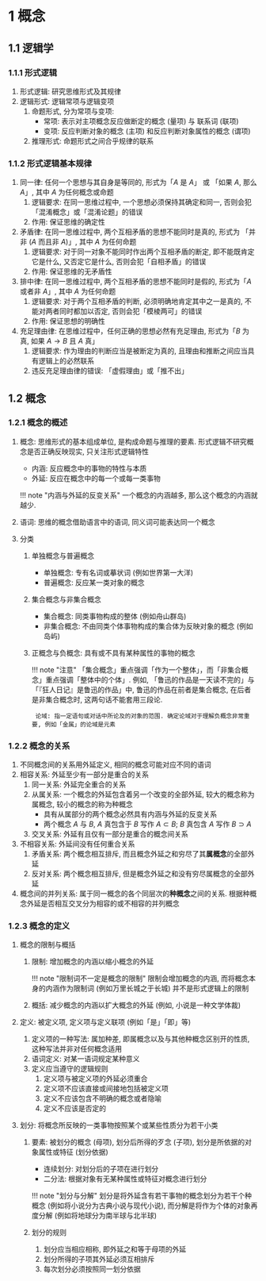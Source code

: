 # 1 概念

## 1.1 逻辑学
### 1.1.1 形式逻辑
1. 形式逻辑: 研究思维形式及其规律
2. 逻辑形式: 逻辑常项与逻辑变项
    1. 命题形式, 分为常项与变项: 
        - 常项: 表示对主项概念反应做断定的概念 (量项) 与 联系词 (联项)
        - 变项: 反应判断对象的概念 (主项) 和反应判断对象属性的概念 (谓项)
    2. 推理形式: 命题形式之间合乎规律的联系

### 1.1.2 形式逻辑基本规律
1. 同一律: 任何一个思想与其自身是等同的, 形式为「$A$ 是 $A$」 或 「如果 $A$, 那么 $A$」, 其中 $A$ 为任何概念或命题
    1. 逻辑要求: 在同一思维过程中, 一个思想必须保持其确定和同一, 否则会犯「混淆概念」或「混淆论题」的错误
    2. 作用: 保证思维的确定性
2. 矛盾律: 在同一思维过程中, 两个互相矛盾的思想不能同时是真的, 形式为 「并非 $(A$ 而且非 $A)$」, 其中 $A$ 为任何命题
    1. 逻辑要求: 对于同一对象不能同时作出两个互相矛盾的断定, 即不能既肯定它是什么, 又否定它是什么, 否则会犯「自相矛盾」的错误
    2. 作用: 保证思维的无矛盾性
3. 排中律: 在同一思维过程中, 两个互相矛盾的思想不能同时是假的, 形式为「$A$ 或者非 $A$」, 其中 $A$ 为任何命题
    1. 逻辑要求: 对于两个互相矛盾的判断, 必须明确地肯定其中之一是真的, 不能对两者同时都加以否定, 否则会犯「模棱两可」的错误
    2. 作用: 保证思想的明确性
4. 充足理由律: 在思维过程中，任何正确的思想必然有充足理由, 形式为「$B$ 为真, 如果 $A\to B$ 且 $A$ 真」
    1. 逻辑要求: 作为理由的判断应当是被断定为真的, 且理由和推断之间应当具有逻辑上的必然联系
    2. 违反充足理由律的错误: 「虚假理由」或「推不出」

## 1.2 概念
### 1.2.1 概念的概述
1. 概念: 思维形式的基本组成单位, 是构成命题与推理的要素. 形式逻辑不研究概念是否正确反映现实, 只关注形式逻辑特性
    - 内涵: 反应概念中的事物的特性与本质
    - 外延: 反应在概念中的每一个或每一类事物

    !!! note "内涵与外延的反变关系"
        一个概念的内涵越多, 那么这个概念的内涵就越少.

2. 语词: 思维的概念借助语言中的语词, 同义词可能表达同一个概念
3. 分类
    1. 单独概念与普遍概念
        - 单独概念: 专有名词或摹状词 (例如世界第一大洋)
        - 普遍概念: 反应某一类对象的概念
    2. 集合概念与非集合概念
        - 集合概念: 同类事物构成的整体 (例如舟山群岛)
        - 非集合概念: 不由同类个体事物构成的集合体为反映对象的概念 (例如岛屿)
    3. 正概念与负概念: 具有或不具有某种属性的事物的概念
        
        !!! note "注意"
            「集合概念」重点强调「作为一个整体」，而「非集合概念」重点强调「整体中的个体」. 例如, 「鲁迅的作品是一天读不完的」与「『狂人日记』是鲁迅的作品」中, 鲁迅的作品在前者是集合概念, 在后者是非集合概念时, 这两句话不能套用三段论.

            论域: 指一定语句或对话中所论及的对象的范围. 确定论域对于理解负概念非常重要, 例如「金属」的论域是元素
        
### 1.2.2 概念的关系
1. 不同概念间的关系用外延定义, 相同的概念可能对应不同的语词
2. 相容关系: 外延至少有一部分是重合的关系
    1. 同一关系: 外延完全重合的关系
    2. 从属关系: 一个概念的外延包含着另一个改变的全部外延, 较大的概念称为属概念, 较小的概念的称为种概念
        - 具有从属部分的两个概念必然具有内涵与外延的反变关系
        - 两个概念 $A$ 与 $B$, $A$ 真包含于 $B$ 写作 $A\subset B$; $B$ 真包含 $A$ 写作 $B\supset A$
    3. 交叉关系: 外延有且仅有一部分是重合的概念间关系
3. 不相容关系: 外延间没有任何重合关系
    1. 矛盾关系: 两个概念相互排斥, 而且概念外延之和穷尽了其**属概念**的全部外延
    2. 反对关系: 两个概念相互排斥, 但是概念外延之和没有穷尽属概念的全部外延
4. 概念间的并列关系: 属于同一概念的各个同层次的**种概念**之间的关系. 根据种概念外延是否相互交叉分为相容的或不相容的并列概念

### 1.2.3 概念的定义
1. 概念的限制与概括
    1. 限制: 增加概念的内涵以缩小概念的外延
    
        !!! note "限制词不一定是概念的限制"
            限制会增加概念的内涵, 而将概念本身的内涵作为限制词 (例如万里长城之于长城) 并不是形式逻辑上的限制

    2. 概括: 减少概念的内涵以扩大概念的外延 (例如, 小说是一种文学体裁)

2. 定义: 被定义项, 定义项与定义联项 (例如「是」「即」等)
    1. 定义项的一种写法: 属加种差, 即属概念以及与其他种概念区别开的性质, 这种写法并非对任何概念适用
    2. 语词定义: 对某一语词规定某种意义
    3. 定义应当遵守的逻辑规则
        1. 定义项与被定义项的外延必须重合
        2. 定义项不应该直接或间接地包括被定义项
        3. 定义不应该包含不明确的概念或者隐喻
        4. 定义不应该是否定的

3. 划分: 将概念所反映的一类事物按照某个或某些性质分为若干小类
    1. 要素: 被划分的概念 (母项), 划分后所得的歹念 (子项), 划分是所依据的对象属性或特征 (划分依据)
        - 连续划分: 对划分后的子项在进行划分
        - 二分法: 根据对象有无某种属性或特征对概念进行划分

        !!! note "划分与分解"
            划分是将外延含有若干事物的概念划分为若干个种概念 (例如将小说分为古典小说与现代小说), 而分解是将作为个体的对象再度分解 (例如将地球分为南半球与北半球)

    2. 划分的规则
        1. 划分应当相应相称, 即外延之和等于母项的外延
        2. 划分所得的子项其外延必须互相排斥
        3. 每次划分必须按照同一划分依据
